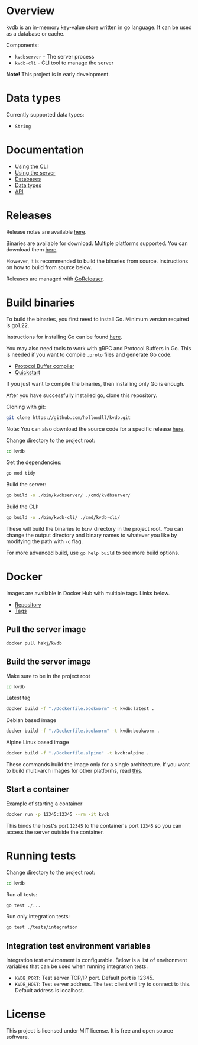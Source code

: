 # Overview
kvdb is an in-memory key-value store written in go language. It can be used as a database or cache.

Components:
- `kvdbserver` - The server process
- `kvdb-cli` - CLI tool to manage the server
  
**Note!** This project is in early development.

# Data types

Currently supported data types:
- `String`

# Documentation

- [Using the CLI](./docs/kvdb-cli.md)
- [Using the server](./docs/kvdbserver.md)
- [Databases](./docs/databases.md)
- [Data types](./docs/datatypes.md)
- [API](./docs/api.md)

# Releases

Release notes are available [here](./docs/changelog/).

Binaries are available for download. Multiple platforms supported. You can download them [here](https://github.com/hollowdll/kvdb/releases).

However, it is recommended to build the binaries from source. Instructions on how to build from source below.

Releases are managed with [GoReleaser](https://goreleaser.com/).

# Build binaries

To build the binaries, you first need to install Go. Minimum version required is go1.22.

Instructions for installing Go can be found [here](https://go.dev/doc/install).

You may also need tools to work with gRPC and Protocol Buffers in Go. This is needed if you want to compile `.proto` files and generate Go code.

- [Protocol Buffer compiler](https://github.com/protocolbuffers/protobuf#protobuf-compiler-installation)
- [Quickstart](https://grpc.io/docs/languages/go/quickstart/)

If you just want to compile the binaries, then installing only Go is enough.

After you have successfully installed go, clone this repository.

Cloning with git:
```bash
git clone https://github.com/hollowdll/kvdb.git
```

Note: You can also download the source code for a specific release [here](https://github.com/hollowdll/kvdb/releases).

Change directory to the project root:
```bash
cd kvdb
```

Get the dependencies:
```bash
go mod tidy
```

Build the server:
```bash
go build -o ./bin/kvdbserver/ ./cmd/kvdbserver/
```

Build the CLI:
```bash
go build -o ./bin/kvdb-cli/ ./cmd/kvdb-cli/
```

These will build the binaries to `bin/` directory in the project root. You can change the output directory and binary names to whatever you like by modifying the path with `-o` flag.

For more advanced build, use `go help build` to see more build options.

# Docker

Images are available in Docker Hub with multiple tags. Links below.

- [Repository](https://hub.docker.com/r/hakj/kvdb)
- [Tags](https://hub.docker.com/r/hakj/kvdb/tags)

## Pull the server image

```bash
docker pull hakj/kvdb
```

## Build the server image

Make sure to be in the project root
```bash
cd kvdb
```
Latest tag
```bash
docker build -f "./Dockerfile.bookworm" -t kvdb:latest .
```
Debian based image
```bash
docker build -f "./Dockerfile.bookworm" -t kvdb:bookworm .
```
Alpine Linux based image
```bash
docker build -f "./Dockerfile.alpine" -t kvdb:alpine .
```

These commands build the image only for a single architecture. If you want to build multi-arch images for other platforms, read [this](https://docs.docker.com/build/building/multi-platform/).

## Start a container

Example of starting a container
```bash
docker run -p 12345:12345 --rm -it kvdb
```
This binds the host's port `12345` to the container's port `12345` so you can access the server outside the container.

# Running tests

Change directory to the project root:
```bash
cd kvdb
```

Run all tests:
```bash
go test ./...
```

Run only integration tests:
```bash
go test ./tests/integration
```

## Integration test environment variables

Integration test environment is configurable. Below is a list of environment variables that can be used when running integration tests.

- `KVDB_PORT`: Test server TCP/IP port. Default port is 12345.
- `KVDB_HOST`: Test server address. The test client will try to connect to this. Default address is localhost.

# License

This project is licensed under MIT license. It is free and open source software.
